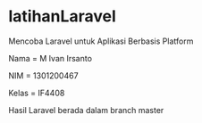# latihanLaravel

Mencoba Laravel untuk Aplikasi Berbasis Platform


Nama = M Ivan Irsanto


NIM = 1301200467


Kelas = IF4408


Hasil Laravel berada dalam branch master
